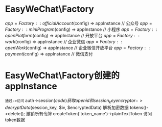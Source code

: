# EasyWeChat\Factory
$app = Factory::officialAccount($config) => appInstance
// 公众号
$app = Factory::miniProgram($config) => appInstance
// 小程序
$app = Factory::openPlatform($config) => appInstance
// 开放平台
$app = Factory::work($config) => appInstance
// 企业微信
$app = Factory::openWork($config) => appInstance
// 企业微信开放平台
$app = Factory::payment($config) => appInstance
// 微信支付

# EasyWeChat\Factory创建的appInstance
`通过->访问`
auth->session($code)
获取openid和session_key
encryptor->decryptData($session_key, $iv, $encryptedData)
解析加密数据
tokens()->delete();
撤销所有令牌
createToken('token_name')->plainTextToken
访问token数据


